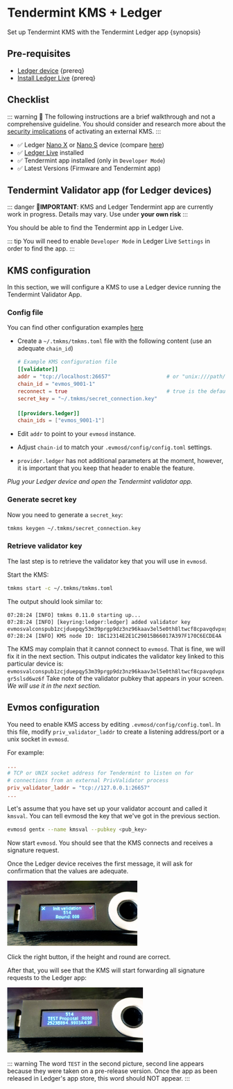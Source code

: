 <!--
order: 3
-->

# Tendermint KMS + Ledger

Set up Tendermint KMS with the Tendermint Ledger app {synopsis}

## Pre-requisites

*   [Ledger device](https://shop.ledger.com/) {prereq}
*   [Install Ledger Live](https://www.ledger.com/ledger-live) {prereq}

## Checklist

::: warning 🚧 The following instructions are a brief walkthrough and not a
comprehensive guideline. You should consider and research more about the
[security implications](./security.md) of activating an external KMS. :::

*   ✅ Ledger [Nano X](https://shop.ledger.com/pages/ledger-nano-x) or
    [Nano S](https://shop.ledger.com/products/ledger-nano-s) device (compare
    [here](https://shop.ledger.com/pages/hardware-wallets-comparison))
*   ✅ [Ledger Live](https://www.ledger.com/ledger-live) installed
*   ✅ Tendermint app installed (only in `Developer Mode`)
*   ✅ Latest Versions (Firmware and Tendermint app)

## Tendermint Validator app (for Ledger devices)

::: danger 🚨**IMPORTANT**: KMS and Ledger Tendermint app are currently work in
progress. Details may vary. Use under **your own risk** :::

You should be able to find the Tendermint app in Ledger Live.

::: tip You will need to enable `Developer Mode` in Ledger Live `Settings` in
order to find the app. :::

## KMS configuration

In this section, we will configure a KMS to use a Ledger device running the
Tendermint Validator App.

### Config file

You can find other configuration examples
[here](https://github.com/iqlusioninc/tmkms/blob/master/tmkms.toml.example)

*   Create a `~/.tmkms/tmkms.toml` file with the following content (use an
    adequate `chain_id`)

    ```toml
    # Example KMS configuration file
    [[validator]]
    addr = "tcp://localhost:26657"                  # or "unix:///path/to/socket"
    chain_id = "evmos_9001-1"
    reconnect = true                                # true is the default
    secret_key = "~/.tmkms/secret_connection.key"

    [[providers.ledger]]
    chain_ids = ["evmos_9001-1"]
    ```

*   Edit `addr` to point to your `evmosd` instance.

*   Adjust `chain-id` to match your `.evmosd/config/config.toml` settings.

*   `provider.ledger` has not additional parameters at the moment, however, it is
    important that you keep that header to enable the feature.

*Plug your Ledger device and open the Tendermint validator app.*

### Generate secret key

Now you need to generate a `secret_key`:

```bash
tmkms keygen ~/.tmkms/secret_connection.key
```

### Retrieve validator key

The last step is to retrieve the validator key that you will use in `evmosd`.

Start the KMS:

```bash
tmkms start -c ~/.tmkms/tmkms.toml
```

The output should look similar to:

```text
07:28:24 [INFO] tmkms 0.11.0 starting up...
07:28:24 [INFO] [keyring:ledger:ledger] added validator key evmosvalconspub1zcjduepqy53m39prgp9dz3nz96kaav3el5e0th8ltwcf8cpavqdvpxgr5slsd6wz6f
07:28:24 [INFO] KMS node ID: 1BC12314E2E1C29015B66017A397F170C6ECDE4A
```

The KMS may complain that it cannot connect to `evmosd`. That is fine, we will
fix it in the next section. This output indicates the validator key linked to
this particular device is:
`evmosvalconspub1zcjduepqy53m39prgp9dz3nz96kaav3el5e0th8ltwcf8cpavqdvpxgr5slsd6wz6f`
Take note of the validator pubkey that appears in your screen. *We will use it
in the next section.*

## Evmos configuration

You need to enable KMS access by editing `.evmosd/config/config.toml`. In this
file, modify `priv_validator_laddr` to create a listening address/port or a unix
socket in `evmosd`.

For example:

```toml
...
# TCP or UNIX socket address for Tendermint to listen on for
# connections from an external PrivValidator process
priv_validator_laddr = "tcp://127.0.0.1:26657"
...
```

Let's assume that you have set up your validator account and called it `kmsval`.
You can tell evmosd the key that we've got in the previous section.

```bash
evmosd gentx --name kmsval --pubkey <pub_key>
```

Now start `evmosd`. You should see that the KMS connects and receives a
signature request.

Once the Ledger device receives the first message, it will ask for confirmation
that the values are adequate.

![Tendermint Ledger app "Init Validation"](./../../img/kms_tm_ledger_01.jpg)

Click the right button, if the height and round are correct.

After that, you will see that the KMS will start forwarding all signature
requests to the Ledger app:

![Tendermint Ledger app "Proposal"](./../../img/kms_tm_ledger_02.jpg)

::: warning The word `TEST` in the second picture, second line appears because
they were taken on a pre-release version. Once the app as been released in
Ledger's app store, this word should NOT appear. :::
